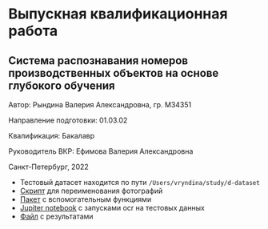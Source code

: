 # Выпускная квалификационная работа

## Система распознавания номеров производственных объектов на основе глубокого обучения

Автор: Рындина Валерия Александровна, гр. M34351

Направление подготовки: 01.03.02

Квалификация: Бакалавр

Руководитель ВКР: Ефимова Валерия Александровна

Санкт-Петербург, 2022



* Тестовый датасет находится по пути `/Users/vryndina/study/d-dataset`
* [Скрипт](rename.sh) для переименования фотографий
* [Пакет](/utils) с вспомогательным функциями
* [Jupiter notebook](ocrResearch.ipynb) с запусками ocr на тестовых данных
* [Файл](/data/dt.csv) с результатами
